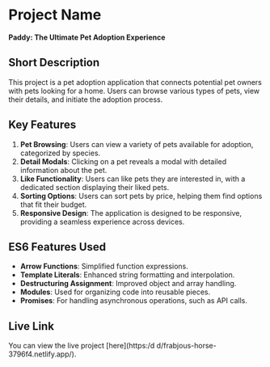 # Project Name
**Paddy: The Ultimate Pet Adoption Experience**

## Short Description
This project is a pet adoption application that connects potential pet owners with pets looking for a home. Users can browse various types of pets, view their details, and initiate the adoption process.

## Key Features
1. **Pet Browsing**: Users can view a variety of pets available for adoption, categorized by species.
2. **Detail Modals**: Clicking on a pet reveals a modal with detailed information about the pet.
3. **Like Functionality**: Users can like pets they are interested in, with a dedicated section displaying their liked pets.
4. **Sorting Options**: Users can sort pets by price, helping them find options that fit their budget.
5. **Responsive Design**: The application is designed to be responsive, providing a seamless experience across devices.

## ES6 Features Used
- **Arrow Functions**: Simplified function expressions.
- **Template Literals**: Enhanced string formatting and interpolation.
- **Destructuring Assignment**: Improved object and array handling.
- **Modules**: Used for organizing code into reusable pieces.
- **Promises**: For handling asynchronous operations, such as API calls.

## Live Link
You can view the live project [here](https:/d d/frabjous-horse-3796f4.netlify.app/).
                                     